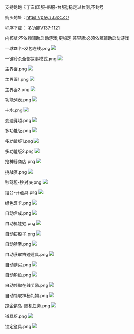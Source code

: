 支持跑跑卡丁车(国服-韩服-台服);稳定过检测,不封号

购买地址：https://pay.333cc.cc/

程序下载： [多功能V137-1121](https://github.com/xiaohucode/xhtool/raw/master/vip-1121.rar)

内核版:不依赖辅助启动游戏;更稳定
兼容版:必须依赖辅助启动游戏



一球四卡-发包连线.png
![](https://github.com/xiaohucode/xhtool/blob/master/ALL/%E4%B8%80%E7%90%83%E5%9B%9B%E5%8D%A1-%E5%8F%91%E5%8C%85%E8%BF%9E%E7%BA%BF.png)

一键秒杀全部故事模式.png
![](https://github.com/xiaohucode/xhtool/blob/master/ALL/%E4%B8%80%E9%94%AE%E7%A7%92%E6%9D%80%E5%85%A8%E9%83%A8%E6%95%85%E4%BA%8B%E6%A8%A1%E5%BC%8F.png)

主界面.png
![](https://github.com/xiaohucode/xhtool/blob/master/ALL/%E4%B8%BB%E7%95%8C%E9%9D%A2.png)

主界面1.png
![](https://github.com/xiaohucode/xhtool/blob/master/ALL/%E4%B8%BB%E7%95%8C%E9%9D%A21.png)

主界面2.png
![](https://github.com/xiaohucode/xhtool/blob/master/ALL/%E4%B8%BB%E7%95%8C%E9%9D%A22.png)

功能列表.png
![](https://github.com/xiaohucode/xhtool/blob/master/ALL/%E5%8A%9F%E8%83%BD%E5%88%97%E8%A1%A8.png)

卡水.png
![](https://github.com/xiaohucode/xhtool/blob/master/ALL/%E5%8D%A1%E6%B0%B4.png)

变速穿越.png
![](https://github.com/xiaohucode/xhtool/blob/master/ALL/%E5%8F%98%E9%80%9F%E7%A9%BF%E8%B6%8A.png)

多功能版.png
![](https://github.com/xiaohucode/xhtool/blob/master/ALL/%E5%A4%9A%E5%8A%9F%E8%83%BD%E7%89%88.png)

多功能版1.png
![](https://github.com/xiaohucode/xhtool/blob/master/ALL/%E5%A4%9A%E5%8A%9F%E8%83%BD%E7%89%881.png)

多功能版2.png
![](https://github.com/xiaohucode/xhtool/blob/master/ALL/%E5%A4%9A%E5%8A%9F%E8%83%BD%E7%89%882.png)

抢神秘商店.png
![](https://github.com/xiaohucode/xhtool/blob/master/ALL/%E6%8A%A2%E7%A5%9E%E7%A7%98%E5%95%86%E5%BA%97.png)

挑战赛.png
![](https://github.com/xiaohucode/xhtool/blob/master/ALL/%E6%8C%91%E6%88%98%E8%B5%9B.png)

秒驾照-秒对决.png
![](https://github.com/xiaohucode/xhtool/blob/master/ALL/%E7%A7%92%E9%A9%BE%E7%85%A7-%E7%A7%92%E5%AF%B9%E5%86%B3.png)

组合-开道具.png
![](https://github.com/xiaohucode/xhtool/blob/master/ALL/%E7%BB%84%E5%90%88-%E5%BC%80%E9%81%93%E5%85%B7.png)

绿色双卡.png
![](https://github.com/xiaohucode/xhtool/blob/master/ALL/%E7%BB%BF%E8%89%B2%E5%8F%8C%E5%8D%A1.png)

自动合成.png
![](https://github.com/xiaohucode/xhtool/blob/master/ALL/%E8%87%AA%E5%8A%A8%E5%90%88%E6%88%901.png)

自动抓娃娃.png
![](https://github.com/xiaohucode/xhtool/blob/master/ALL/%E8%87%AA%E5%8A%A8%E6%8A%93%E5%A8%83%E5%A8%83.png)

自动掷骰子.png
![](https://github.com/xiaohucode/xhtool/blob/master/ALL/%E8%87%AA%E5%8A%A8%E6%8E%B7%E9%AA%B0%E5%AD%90.png)

自动猜拳.png
![](https://github.com/xiaohucode/xhtool/blob/master/ALL/%E8%87%AA%E5%8A%A8%E7%8C%9C%E6%8B%B3.png)

自动获取古迹道具.png
![](https://github.com/xiaohucode/xhtool/blob/master/ALL/%E8%87%AA%E5%8A%A8%E8%8E%B7%E5%8F%96%E5%8F%A4%E8%BF%B9%E9%81%93%E5%85%B7.png)

自动购买.png
![](https://github.com/xiaohucode/xhtool/blob/master/ALL/%E8%87%AA%E5%8A%A8%E8%B4%AD%E4%B9%B0.png)

自动钓鱼.png
![](https://github.com/xiaohucode/xhtool/blob/master/ALL/%E8%87%AA%E5%8A%A8%E9%92%93%E9%B1%BC.png)

自动领取在线奖励.png
![](https://github.com/xiaohucode/xhtool/blob/master/ALL/%E8%87%AA%E5%8A%A8%E9%A2%86%E5%8F%96%E5%9C%A8%E7%BA%BF%E5%A5%96%E5%8A%B1.png)

自动领取神秘礼物.png
![](https://github.com/xiaohucode/xhtool/blob/master/ALL/%E8%87%AA%E5%8A%A8%E9%A2%86%E5%8F%96%E7%A5%9E%E7%A7%98%E7%A4%BC%E7%89%A9.png)

跑企鹅岛-随机任务.png
![](https://github.com/xiaohucode/xhtool/blob/master/ALL/%E8%B7%91%E4%BC%81%E9%B9%85%E5%B2%9B-%E9%9A%8F%E6%9C%BA%E4%BB%BB%E5%8A%A1.png)

道具版.png
![](https://github.com/xiaohucode/xhtool/blob/master/ALL/%E9%81%93%E5%85%B7%E7%89%88.png)

锁定道具.png
![](https://github.com/xiaohucode/xhtool/blob/master/ALL/%E9%94%81%E5%AE%9A%E9%81%93%E5%85%B7.png)



